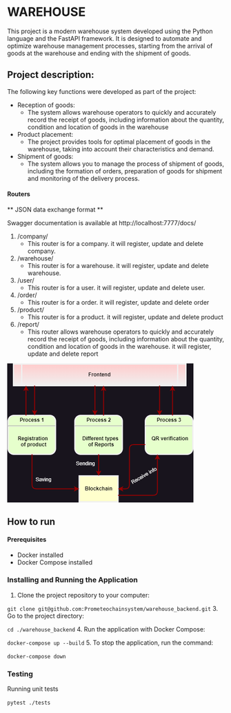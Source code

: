 # WAREHOUSE
This project is a modern warehouse system developed using the Python language and the FastAPI framework. It is designed to automate and optimize warehouse management processes, starting from the arrival of goods at the warehouse and ending with the shipment of goods.

## Project description:
The following key functions were developed as part of the project:

- Reception of goods:
  - The system allows warehouse operators to quickly and accurately record the receipt of goods, including information about the quantity, condition and location of goods in the warehouse
- Product placement:
  - The project provides tools for optimal placement of goods in the warehouse, taking into account their characteristics and demand.
- Shipment of goods:
  - The system allows you to manage the process of shipment of goods, including the formation of orders, preparation of goods for shipment and monitoring of the delivery process.

#### Routers
** JSON data exchange format **

Swagger documentation is available at http://localhost:7777/docs/

1. /company/
    - This router is for a company. it will register, update and delete company.
2. /warehouse/
    - This router is for a warehouse. it will register, update and delete warehouse.
3. /user/
    - This router is for a user. it will register, update and delete user.
4. /order/
    - This router is for a order. it will register, update and delete order
5. /product/
    - This router is for a product. it will register, update and delete product
6. /report/
    - This router allows warehouse operators to quickly and accurately record the receipt of goods, including information about the quantity, condition and location of goods in the warehouse. it will register, update and delete report

![Scheme with Blockchain](warehouse.png)

## How to run

#### Prerequisites
- Docker installed
- Docker Compose installed
  
### Installing and Running the Application
1. Clone the project repository to your computer:
   
``` git clone git@github.com:Prometeochainsystem/warehouse_backend.git ```
3. Go to the project directory:

``` cd ./warehouse_backend ```
4. Run the application with Docker Compose:

``` docker-compose up --build ```
5. To stop the application, run the command:

``` docker-compose down ```

### Testing

Running unit tests

``` pytest ./tests ```
